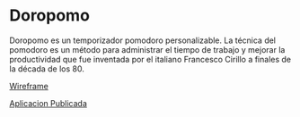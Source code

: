 # Doropomo

Doropomo es un temporizador pomodoro personalizable. La técnica del pomodoro es un método para administrar el tiempo de trabajo y mejorar la productividad que fue inventada por el italiano Francesco Cirillo a finales de la década de los 80.

[Wireframe](https://www.figma.com/file/lkbaXRA4MxaDAHhJnTlc6y/Doropomo?node-id=2%3A4590)

[Aplicacion Publicada](https://play.google.com/store/apps/details?id=com.example1.doropomo)
